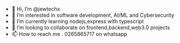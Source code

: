 - 👋 Hi, I’m @jewtechx
- 👀 I’m interested in software development, AI/ML and Cybersecurity
- 🌱 I’m currently learning nodejs,express with typescript
- 💞️ I’m looking to collaborate on frontend,backend,web3.0 projects
- 📫 How to reach me . 0265865717 on whatsapp

<!---
jewtechx/jewtechx is a ✨ special ✨ repository because its `README.md` (this file) appears on your GitHub profile.
You can click the Preview link to take a look at your changes.
--->
